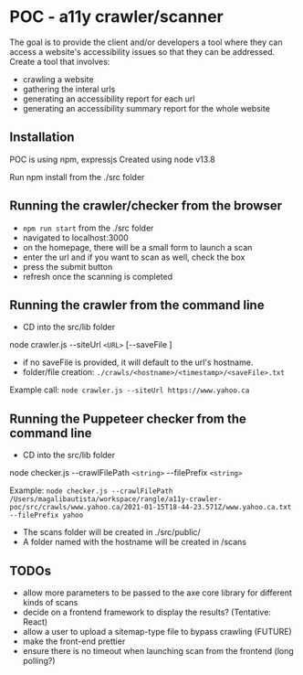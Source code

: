 # POC - a11y crawler/scanner
The goal is to provide the client and/or developers a tool where they can access a website's accessibility issues so that they can be addressed.
Create a tool that involves:
- crawling a website
- gathering the interal urls
- generating an accessibility report for each url
- generating an accessibility summary report for the whole website 

## Installation
POC is using npm, expressjs
Created using node v13.8

Run npm install from the ./src folder

## Running the crawler/checker from the browser

- `npm run start` from the ./src folder
- navigated to localhost:3000
- on the homepage, there will be a small form to launch a scan
- enter the url and if you want to scan as well, check the box
- press the submit button
- refresh once the scanning is completed

## Running the crawler from the command line
- CD into the src/lib folder

node crawler.js --siteUrl `<URL>` [--saveFile <string>]

- if no saveFile is provided, it will default to the url's hostname.
- folder/file creation:  `./crawls/<hostname>/<timestamp>/<saveFile>.txt`

Example call: `node crawler.js --siteUrl https://www.yahoo.ca`

## Running the Puppeteer checker from the command line
- CD into the src/lib folder

node checker.js --crawlFilePath `<string>` --filePrefix `<string>`

Example: `node checker.js --crawlFilePath /Users/magalibautista/workspace/rangle/a11y-crawler-poc/src/crawls/www.yahoo.ca/2021-01-15T18-44-23.571Z/www.yahoo.ca.txt --filePrefix yahoo`

- The scans folder will be created in ./src/public/ 
- A folder named with the hostname will be created in /scans

## TODOs
- allow more parameters to be passed to the axe core library for different kinds of scans
- decide on a frontend framework to display the results? (Tentative: React)
- allow a user to upload a sitemap-type file to bypass crawling (FUTURE)
- make the front-end prettier
- ensure there is no timeout when launching scan from the frontend (long polling?)
